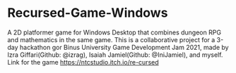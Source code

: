 # Recursed-Game-Windows
A 2D platformer game for Windows Desktop that combines dungeon RPG and mathematics in the same game. This is a collaborative project for a 3-day hackathon gor Binus University Game Development Jam 2021, made by Izra Giffari(Github: @izrag), Isaiah Jamiel(Github: @IniJamiel), and myself. Link for the game https://ntcstudio.itch.io/re-cursed
